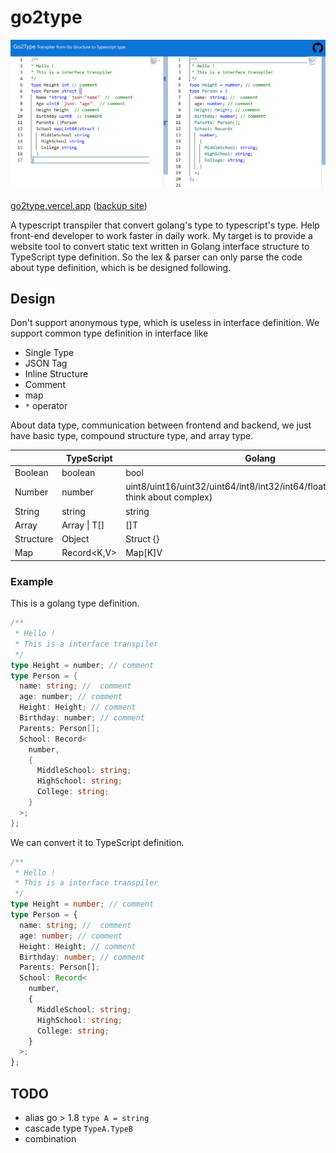 # go2type

![page snapshot](./show.png)

[go2type.vercel.app](https://go2type.vercel.app/)
([backup site](https://go2type-oanakiaja.vercel.app/))

A typescript transpiler that convert golang's type to typescript's type. Help front-end developer to work faster in daily work.
My target is to provide a website tool to convert static text written in Golang interface structure to TypeScript type definition.
So the lex & parser can only parse the code about type definition, which is be designed following.

## Design
Don't support anonymous type, which is useless in interface definition.
We support common type definition in interface like 
* Single Type
* JSON Tag
* Inline Structure
* Comment
* map
* `*` operator

About data type, communication between frontend and backend, we just have basic type, compound structure type, and array type.

|     | TypeScript  | Golang  |
|  ----  | ----  |----  |
| Boolean  | boolean | bool |
| Number  | number | uint8/uint16/uint32/uint64/int8/int32/int64/float32/float64(don't think about complex) | 
| String | string | string |
| Array | Array<T> \| T[] | []T |
| Structure| Object | Struct {} |
| Map | Record<K,V> | Map[K]V |




### Example 
This is a golang type definition.

```go
/**
 * Hello !
 * This is a interface transpiler
 */
type Height = number; // comment
type Person = {
  name: string; //  comment
  age: number; // comment
  Height: Height; // comment
  Birthday: number; // comment
  Parents: Person[];
  School: Record<
    number,
    {
      MiddleSchool: string;
      HighSchool: string;
      College: string;
    }
  >;
};

```
We can convert it to TypeScript definition.
```TypeScript
/**
 * Hello !
 * This is a interface transpiler
 */
type Height = number; // comment
type Person = {
  name: string; //  comment
  age: number; // comment
  Height: Height; // comment
  Birthday: number; // comment
  Parents: Person[];
  School: Record<
    number,
    {
      MiddleSchool: string;
      HighSchool: string;
      College: string;
    }
  >;
};
```

## TODO
- alias go > 1.8 `type A = string`
- cascade type `TypeA.TypeB`
- combination